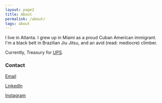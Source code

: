 ```yaml
---
layout: page2
title: About
permalink: /about/
tags: about
---
```


I live in Atlanta. I grew up in Miami as a proud Cuban American immigrant. I'm a black belt in Brazilian Jiu Jitsu, and an avid (read: mediocre) climber.

Currently, Treasury for [UPS](https://www.ups.com/us/en/Home.page).

### Contact

[Email](mailto:ernestoriverao@gmail.com)

[LinkedIn](https://www.linkedin.com/in/ernestoorivera)

[Instagram](https://www.instagram.com/ernestoorivera/)